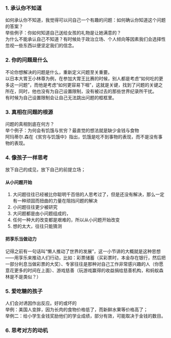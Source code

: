 ### 1. 承认你不知道
如何承认你不知道，我觉得可以问自己一个有趣的问题：如何确认你知道这个问题的答案？  
举些例子：你如何知道自己送给女孩的礼物是让她满意的？  
为什么不能承认自己不知道？有时候处于政治立场、个人倾向等因素我们会选择性忽视一些东西以便坚定我们的信念。


### 2. 你的问题是什么
不论你想解决的问题是什么，重新定义问题至关重要。  
以日本大胃王小林尊为例，在参加大胃王比赛的时候，别人都是考虑“如何吃的更多这一问题”，而他是考虑“如何更容易下咽”，这就是关键，找到了问题的关键之所在，同时，他也没有为自己设置限制，没有被过去的那些世界纪录所干扰。  
有时候为自己设置限制会让自己无法跳出问题的框框里。

### 3. 真相在问题的根源
问题的真相到底在何方？  
举个例子：为何会有饥饿与贫穷？最直觉的想法就是缺少金钱与食物  
阿玛蒂尔.森在《贫穷与饥饿中》指出，饥饿是吃不到事物的表现，而不是没有事物的表现。

### 4. 像孩子一样思考
放下自己的成见，放下自己的前提立场；

#### 从小问题开始
1. 大问题往往已经被比你聪明千百倍的人思考过了，但是还没有解决，那么一定有一种顽固而扭曲的力量在阻挡问题的解决
2. 小问题往往更少被研究
3. 大问题都是由小问题组成的，
4. 任何一种大的改变都是艰难的，所以从小问题开始改变
5. 想的太大，往往只能猜测

#### 把享乐当做动力
记得之前有一句话叫“懒人推动了世界的发展”，这一小节讲的大概就是这种思想——用享乐来推动人们行动，比如：彩票储蓄（买彩票时，本金存在银行，然后把一部分利息当做彩票的大奖）、专家往往是那种对自己工作非常感兴趣的人（你愿意花更多的时间在上面）、游戏慈善（玩游戏赢得的收益捐给慈善机构，和蚂蚁森林是不是类似？）

### 5. 爱吃糖的孩子
人们会对诱因作出反应。好的或坏的  
举例：美国人变胖，因为长肉的食物价格低了，而新鲜水果等价格高了；  
举例二：给小学生金钱奖励他们的学业成绩，部分有效，可能取决于金钱的数目。

### 6. 思考对方的动机
